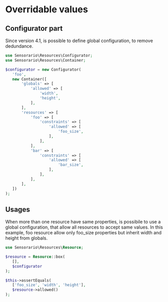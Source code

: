 # Overridable values

## Configurator part

Since version 4.1, is possible to define global configuration, to remove dedundance.

```php
use Sensorario\Resources\Configurator;
use Sensorario\Resources\Container;

$configurator = new Configurator(
   'foo',
   new Container([
       'globals' => [
           'allowed' => [
               'width',
               'height',
           ],
       ],
       'resources' => [
           'foo' => [
               'constraints' => [
                   'allowed' => [
                       'foo_size',
                   ],
               ],
           ], 
           'bar' => [
               'constraints' => [
                   'allowed' => [
                       'bar_size',
                   ],
               ],
           ], 
       ],
   ])
);
```

## Usages

When more than one resource have same properties, is possibile to use a global configuration, that allow all resources to accept same values. In this example, foo resource allow only foo_size properties but inherit width and height from globals.

```php
use Sensorario\Resources\Resource;

$resource = Resource::box(
   [],
   $configurator
);

$this->assertEquals(
   ['foo_size', 'width', 'height'],
   $resource->allowed()
);
```

